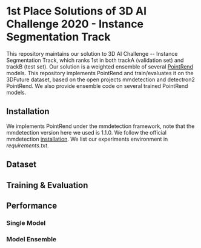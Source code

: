 # 1st Place Solutions of 3D AI Challenge 2020 - Instance Segmentation Track

This repository maintains our solution to 3D AI Challenge -- Instance Segmentation Track, which ranks 1st in both trackA (validation set) and trackB (test set). 
Our solution is a weighted ensemble of several [PointRend]() models. This repository implements PointRend and train/evaluates it on the 3DFuture dataset, 
based on the open projects mmdetection and detectron2 PointRend. We also provide ensemble code on several trained PointRend models.

## Installation
We implements PointRend under the mmdetection framework, note that the mmdetection version here we used is 1.1.0.
We follow the official mmdetection [installation](). We list our experiments environment in *requirements.txt*.

## Dataset
## Training & Evaluation

## Performance
### Single Model
### Model Ensemble
